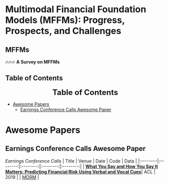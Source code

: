 # Multimodal Financial Foundation Models (MFFMs): Progress, Prospects, and Challenges

## MFFMs
🔥🔥🔥 **A Survey on MFFMs**  

## Table of Contents 
<font size=5><center><b> Table of Contents </b> </center></font>
- [Awesome Papers](#awesome-papers)
  - [ Earnings Conference Calls Awesome Paper](#earnings-conference-calls-awesome-paper)

# Awesome Papers
## Earnings Conference Calls Awesome Paper
*Earnings Conference Calls*
|  Title  |   Venue  |   Date   |   Code   |   Data   |
|:--------|:--------:|:--------:|:--------:|:--------:|
| [**What You Say and How You Say It Matters: Predicting Financial Risk Using Verbal and Vocal Cues**](https://aclanthology.org/P19-1038.pdf)| ACL | 2019 |  | [MDRM]([(https://github.com/GeminiLn/EarningsCall_Dataset/tree/master)]) |
